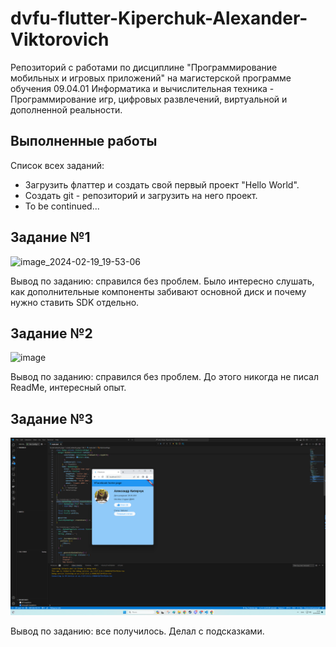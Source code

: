 # dvfu-flutter-Kiperchuk-Alexander-Viktorovich

Репозиторий с работами по дисциплине "Программирование мобильных и игровых приложений" на магистерской программе обучения 09.04.01 Информатика и вычислительная техника - Программирование игр, цифровых развлечений, виртуальной и дополненной реальности.

## Выполненные работы

Список всех заданий:

- Загрузить флаттер и создать свой первый проект "Hello World".
- Создать git - репозиторий и загрузить на него проект.
- To be continued...

## Задание №1

![image_2024-02-19_19-53-06](https://github.com/kiper01/dvfu-flutter-Kiperchuk-Alexander-Viktorovich/assets/122391140/4f80466c-18a0-4d71-948d-f478f762f876)

Вывод по заданию: справился без проблем. Было интересно слушать, как дополнительные компоненты забивают основной диск и почему нужно ставить SDK отдельно.

## Задание №2

![image](https://github.com/kiper01/dvfu-flutter-Kiperchuk-Alexander-Viktorovich/assets/122391140/0f4f44ee-b8b6-47f5-8f58-41afcc1d03d0)

Вывод по заданию: справился без проблем. До этого никогда не писал ReadMe, интересный опыт.

## Задание №3

![alt text](image-1.png)

Вывод по заданию: все получилось. Делал с подсказками.